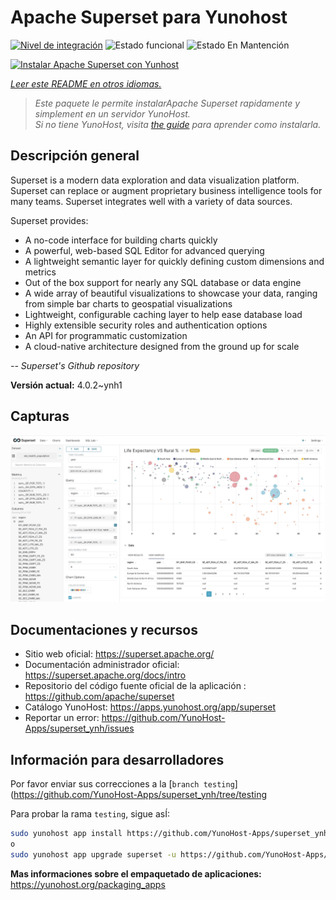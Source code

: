 <!--
Este archivo README esta generado automaticamente<https://github.com/YunoHost/apps/tree/master/tools/readme_generator>
No se debe editar a mano.
-->

# Apache Superset para Yunohost

[![Nivel de integración](https://dash.yunohost.org/integration/superset.svg)](https://ci-apps.yunohost.org/ci/apps/superset/) ![Estado funcional](https://ci-apps.yunohost.org/ci/badges/superset.status.svg) ![Estado En Mantención](https://ci-apps.yunohost.org/ci/badges/superset.maintain.svg)

[![Instalar Apache Superset con Yunhost](https://install-app.yunohost.org/install-with-yunohost.svg)](https://install-app.yunohost.org/?app=superset)

*[Leer este README en otros idiomas.](./ALL_README.md)*

> *Este paquete le permite instalarApache Superset rapidamente y simplement en un servidor YunoHost.*  
> *Si no tiene YunoHost, visita [the guide](https://yunohost.org/install) para aprender como instalarla.*

## Descripción general

Superset is a modern data exploration and data visualization platform. Superset can replace or augment proprietary business intelligence tools for many teams. Superset integrates well with a variety of data sources.

Superset provides:

- A no-code interface for building charts quickly
- A powerful, web-based SQL Editor for advanced querying
- A lightweight semantic layer for quickly defining custom dimensions and metrics
- Out of the box support for nearly any SQL database or data engine
- A wide array of beautiful visualizations to showcase your data, ranging from simple bar charts to geospatial visualizations
- Lightweight, configurable caching layer to help ease database load
- Highly extensible security roles and authentication options
- An API for programmatic customization
- A cloud-native architecture designed from the ground up for scale

*-- Superset's Github repository*


**Versión actual:** 4.0.2~ynh1

## Capturas

![Captura de Apache Superset](./doc/screenshots/explore.jpg)

## Documentaciones y recursos

- Sitio web oficial: <https://superset.apache.org/>
- Documentación administrador oficial: <https://superset.apache.org/docs/intro>
- Repositorio del código fuente oficial de la aplicación : <https://github.com/apache/superset>
- Catálogo YunoHost: <https://apps.yunohost.org/app/superset>
- Reportar un error: <https://github.com/YunoHost-Apps/superset_ynh/issues>

## Información para desarrolladores

Por favor enviar sus correcciones a la [`branch testing`](https://github.com/YunoHost-Apps/superset_ynh/tree/testing

Para probar la rama `testing`, sigue asÍ:

```bash
sudo yunohost app install https://github.com/YunoHost-Apps/superset_ynh/tree/testing --debug
o
sudo yunohost app upgrade superset -u https://github.com/YunoHost-Apps/superset_ynh/tree/testing --debug
```

**Mas informaciones sobre el empaquetado de aplicaciones:** <https://yunohost.org/packaging_apps>
